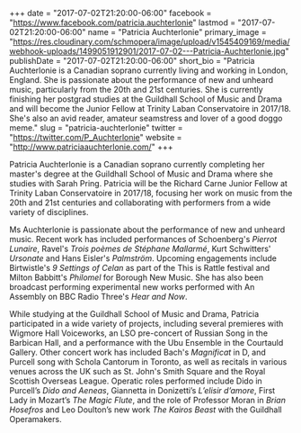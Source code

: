 +++
date = "2017-07-02T21:20:00-06:00"
facebook = "https://www.facebook.com/patricia.auchterlonie"
lastmod = "2017-07-02T21:20:00-06:00"
name = "Patricia Auchterlonie"
primary_image = "https://res.cloudinary.com/schmopera/image/upload/v1545409169/media/webhook-uploads/1499051912901/2017-07-02---Patricia-Auchterlonie.jpg"
publishDate = "2017-07-02T21:20:00-06:00"
short_bio = "Patricia Auchterlonie is a Canadian soprano currently living and working in London, England. She is passionate about the performance of new and unheard music, particularly from the 20th and 21st centuries.  She is currently finishing her postgrad studies at the Guildhall School of Music and Drama and will become the Junior Fellow at Trinity Laban Conservatoire in 2017/18. She&#039;s also an avid reader, amateur seamstress and lover of a good doggo meme."
slug = "patricia-auchterlonie"
twitter = "https://twitter.com/P_Auchterlonie"
website = "http://www.patriciaauchterlonie.com/"
+++

Patricia Auchterlonie is a Canadian soprano currently completing her master's degree at the Guildhall School of Music and Drama where she studies with Sarah Pring.  Patricia will be the Richard Carne Junior Fellow at Trinity Laban Conservatoire in 2017/18, focusing her work on music from the 20th and 21st centuries and collaborating with performers from a wide variety of disciplines.

Ms Auchterlonie is passionate about the performance of new and unheard music. Recent work has included performances of Schoenberg's *Pierrot Lunaire*, Ravel's *Trois poèmes de Stéphane Mallarmé*, Kurt Schwitters' *Ursonate* and Hans Eisler's *Palmström*. Upcoming engagements include Birtwistle's *9 Settings of Celan* as part of the This is Rattle festival and Milton Babbitt's *Philomel* for Borough New Music. She has also been broadcast performing experimental new works performed with An Assembly on BBC Radio Three's *Hear and Now*.

While studying at the Guildhall School of Music and Drama, Patricia participated in a wide variety of projects, including several premieres with Wigmore Hall Voiceworks, an LSO pre-concert of Russian Song in the Barbican Hall, and a performance with the Ubu Ensemble in the Courtauld Gallery. Other concert work has included Bach's *Magnificat* in D, and Purcell song with Schola Cantorum in Toronto, as well as recitals in various venues across the UK such as St. John's Smith Square and the Royal Scottish Overseas League. Operatic roles performed include Dido in Purcell’s *Dido and Aeneas*, Giannetta in Donizetti’s *L’elisir d’amore*, First Lady in Mozart’s *The Magic Flute*, and the role of Professor Moran in *Brian Hosefros* and Leo Doulton’s new work *The Kairos Beast* with the Guildhall Operamakers.
